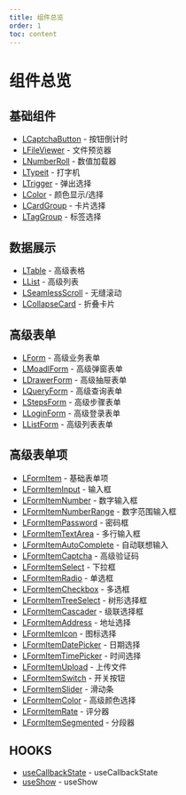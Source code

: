 ```yaml
---
title: 组件总览
order: 1
toc: content
---
```


# 组件总览

## 基础组件

- [LCaptchaButton] - 按钮倒计时
- [LFileViewer] - 文件预览器
- [LNumberRoll] - 数值加载器
- [LTypeit] - 打字机
- [LTrigger] - 弹出选择
- [LColor] - 颜色显示/选择
- [LCardGroup] - 卡片选择
- [LTagGroup] - 标签选择

## 数据展示

- [LTable] - 高级表格
- [LList] - 高级列表
- [LSeamlessScroll] - 无缝滚动
- [LCollapseCard] - 折叠卡片

## 高级表单

- [LForm] - 高级业务表单
- [LMoadlForm] - 高级弹窗表单
- [LDrawerForm] - 高级抽屉表单
- [LQueryForm] - 高级查询表单
- [LStepsForm] - 高级步骤表单
- [LLoginForm] - 高级登录表单
- [LListForm] - 高级列表表单

## 高级表单项

- [LFormItem] - 基础表单项
- [LFormItemInput] - 输入框
- [LFormItemNumber] - 数字输入框
- [LFormItemNumberRange] - 数字范围输入框
- [LFormItemPassword] - 密码框
- [LFormItemTextArea] - 多行输入框
- [LFormItemAutoComplete] - 自动联想输入
- [LFormItemCaptcha] - 高级验证码
- [LFormItemSelect] - 下拉框
- [LFormItemRadio] - 单选框
- [LFormItemCheckbox] - 多选框
- [LFormItemTreeSelect] - 树形选择框
- [LFormItemCascader] - 级联选择框
- [LFormItemAddress] - 地址选择
- [LFormItemIcon] - 图标选择
- [LFormItemDatePicker] - 日期选择
- [LFormItemTimePicker] - 时间选择
- [LFormItemUpload] - 上传文件
- [LFormItemSwitch] - 开关按钮
- [LFormItemSlider] - 滑动条
- [LFormItemColor] - 高级颜色选择
- [LFormItemRate] - 评分器
- [LFormItemSegmented] - 分段器

## HOOKS

- [useCallbackState] - useCallbackState
- [useShow] - useShow

[ltypeit]: /components/typeit
[ltooltip]: /components/tooltip
[lcolor]: /components/color-pick
[ltrigger]: /components/trigger
[lfileviewer]: /components/file-viewer
[lnumberroll]: /components/number-roll
[lcaptchabutton]: /components/captcha-button
[ltable]: /components/table
[llist]: /components/list
[lseamlessscroll]: /components/seamles-scroll
[LCollapseCard]: /components/collapse-card
[LCardGroup]: /components/card-group
[LTagGroup]: /components/tag-group
[lform]: /components/form
[lmoadlform]: /components/modal-form
[ldrawerform]: /components/drawer-form
[lqueryform]: /components/query-form
[lstepsform]: /components/steps-form
[lloginform]: /components/login-form
[LListForm]: /components/List-Form
[lformitem]: /components/form-item
[lformiteminput]: components/form-item-input
[lformitemnumber]: /components/lform-number
[LFormItemNumberRange]: /components/form-item-number-range
[lformitempassword]: /components/lform-password
[lformitemtextarea]: /components/lform-text-area
[lformitemautocomplete]: /components/form-item-auto-complete
[lformitemcaptcha]: /components/form-item-captcha
[lformitemselect]: /components/form-item-select
[lformitemradio]: /components/form-item-radio
[lformitemcheckbox]: /components/form-item-checkbox
[lformitemtreeselect]: /components/form-item-tree-select
[lformitemcascader]: /components/form-item-cascader
[lformitemaddress]: /components/form-item-address
[lformitemicon]: /components/form-item-icon
[lformitemdatepicker]: /components/form-item-date-picker
[lformitemtimepicker]: /components/form-item-time-picker
[lformitemupload]: /components/form-item-upload
[lformitemswitch]: /components/form-item-switch
[lformitemslider]: /components/form-item-slider
[lformitemcolor]: /components/form-item-color
[lformitemrate]: /components/form-item-rate
[lformitemsegmented]: /components/form-item-segmented
[useCallbackState]: /components/use-callback-state
[useShow]: /components/use-Show

